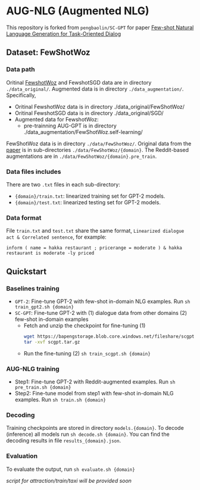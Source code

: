 # AUG-NLG (Augmented NLG)

This repository is forked from `pengbaolin/SC-GPT` for paper [Few-shot Natural Language Generation for Task-Oriented Dialog](https://arxiv.org/abs/2002.12328)


## Dataset: FewShotWoz

### Data path

Oritinal [FewshotWoz](https://arxiv.org/abs/2002.12328) and FewshotSGD data are in directory `./data_original/`. Augmented data is in directory `./data_augmentation/`. Specifically,

* Oritinal FewshotWoz data is in directory ./data_original/FewShotWoz/
* Oritinal FewshotSGD data is in directory ./data_original/SGD/
* Augmented data for FewshotWoz:
  * pre-trainning AUG-GPT is in directory ./data_augmentation/FewShotWoz.self-learning/


FewShotWoz data is in directory `./data/FewShotWoz/`. Original data from the [paper](https://arxiv.org/abs/2002.12328) is in sub-directories `./data/FewShotWoz/{domain}`. The Reddit-based augmentations are in `./data/FewShotWoz/{domain}.pre_train`.

### Data files includes

There are two `.txt` files in each sub-directory:
* <code>{domain}/train.txt</code>: linearized training set for GPT-2 models.
* <code>{domain}/test.txt</code>: linearized testing set for GPT-2 models.

### Data format

File `train.txt` and `test.txt` share the same format, `Linearized dialogue act & Correlated sentence`, for example:
```
inform ( name = hakka restaurant ; pricerange = moderate ) & hakka restaurant is moderate -ly priced
```

## Quickstart

### Baselines training
* `GPT-2`: Fine-tune GPT-2 with few-shot in-domain NLG examples. Run `sh train_gpt2.sh {domain}`
* `SC-GPT`: Fine-tune GPT-2 with (1) dialogue data from other domains (2) few-shot in-domain examples 
  - Fetch and unzip the checkpoint for fine-tuning (1)
    ```bash
    wget https://bapengstorage.blob.core.windows.net/fileshare/scgpt.tar.gz
    tar -xvf scgpt.tar.gz
    ```
  - Run the fine-tuning (2) `sh train_scgpt.sh {domain}`

### AUG-NLG training
* Step1: Fine-tune GPT-2 with Reddit-augmented examples. Run `sh pre_train.sh {domain}`
* Step2: Fine-tune model from step1 with few-shot in-domain NLG examples. Run `sh train.sh {domain}`

### Decoding
Training checkpoints are stored in directory `models.{domain}`. To decode (inference) all models run `sh decode.sh {domain}`. You can find the decoding results in file `results_{domain}.json`.

### Evaluation
To evaluate the output, run `sh evaluate.sh {domain}`

*script for attraction/train/taxi will be provided soon*

